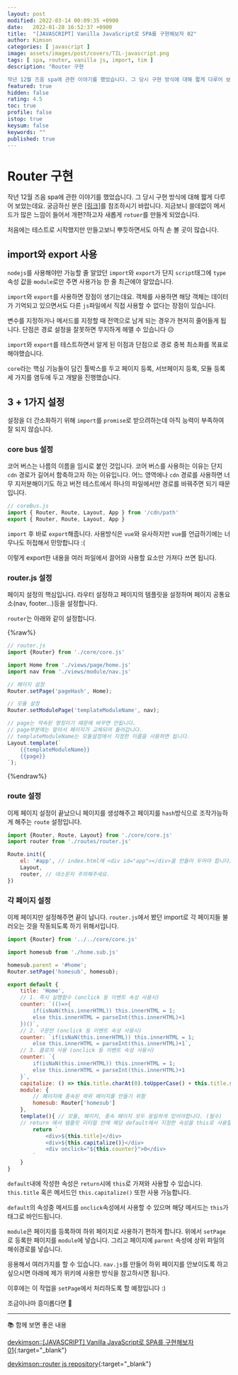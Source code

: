 ```yaml
---
layout: post
modified: 2022-03-14 00:09:35 +0900
date:   2022-01-28 16:52:37 +0900
title:  "[JAVASCRIPT] Vanilla JavaScript로 SPA를 구현해보자 02"
author: Kimson
categories: [ javascript ]
image: assets/images/post/covers/TIL-javascript.png
tags: [ spa, router, vanilla js, import, tim ]
description: "Router 구현

작년 12월 즈음 spa에 관한 이야기를 했었습니다. 그 당시 구현 방식에 대해 짧게 다루어 보았는데요. 궁금하신 분은 링크를 참조하시기 바랍니다. 지금보니 쓸데없이 메서드가 많은 느낌이 들어서 개편?하고자 새롭게 `rotuer`를 만들게 되었습니다."
featured: true
hidden: false
rating: 4.5
toc: true
profile: false
istop: true
keysum: false
keywords: ""
published: true
---
```


# Router 구현

작년 12월 즈음 spa에 관한 이야기를 했었습니다. 그 당시 구현 방식에 대해 짧게 다루어 보았는데요. 궁금하신 분은 <a class="text-danger" href="{{site.baseurl}}/javascript-routing01">[링크]</a>를 참조하시기 바랍니다. 지금보니 쓸데없이 메서드가 많은 느낌이 들어서 개편?하고자 새롭게 `rotuer`를 만들게 되었습니다.

처음에는 테스트로 시작했지만 만들고보니 뿌듯하면서도 아직 손 볼 곳이 많습니다.

## import와 export 사용

`nodejs`를 사용해야만 가능할 줄 알았던 `import`와 `export`가 단지 `script`태그에 `type`속성 값을 `module`로만 주면 사용가능 한 줄 최근에야 알았습니다.

`import`와 `export`를 사용하면 장점이 생기는데요. 객체를 사용하면 해당 객체는 데이터가 기억되고 있으면서도 다른 `js`파일에서 직접 사용할 수 없다는 장점이 있습니다.

변수를 지정하거나 메서드를 지정할 때 전역으로 남게 되는 경우가 현저히 줄어들게 됩니다. 단점은 경로 설정을 잘못하면 무지하게 헤맬 수 있습니다 😥

`import`와 `export`를 테스트하면서 알게 된 이점과 단점으로 경로 중복 최소화를 목표로 해야했습니다.

`core`라는 핵심 기능들이 담긴 툴박스를 두고 페이지 등록, 서브페이지 등록, 모듈 등록 세 가지를 염두에 두고 개발을 진행했습니다.

## 3 + 1가지 설정

설정을 더 간소화하기 위해 `import`를 `promise`로 받으려하는데 아직 능력이 부족하여 잘 되지 않습니다.

### core bus 설정

코어 버스는 나름의 이름을 임시로 붙인 것입니다. 코어 버스를 사용하는 이유는 단지 `cdn` 경로가 길어서 함축하고자 하는 이유입니다. 어느 영역에나 `cdn` 경로를 사용하면 너무 지저분해이기도 하고 버전 테스트에서 하나의 파일에서만 경로를 바꿔주면 되기 때문입니다.

```javascript
// coreBus.js
import { Router, Route, Layout, App } from '/cdn/path'
export { Router, Route, Layout, App }
```

`import` 후 바로 `export`해줍니다. 사용방식은 `vue`와 유사하지만 `vue`를 언급하기에는 너무나도 허접해서 민망합니다 :(

이렇게 export한 내용을 여러 파일에서 끌어와 사용할 요소만 가져다 쓰면 됩니다.

### router.js 설정

페이지 설정의 핵심입니다. 라우터 설정하고 페이지의 템플릿을 설정하며 페이지 공통요소(nav, footer...)등을 설정합니다.

`router`는 아래와 같이 설정합니다.

{%raw%}

```javascript
// router.js
import {Router} from './core/core.js'

import Home from './views/page/home.js'
import nav from './views/module/nav.js'

// 페이지 설정
Router.setPage('pageHash', Home);

// 모듈 설정
Router.setModulePage('templateModuleName', nav);

// page는 약속된 명칭이기 때문에 바꾸면 안됩니다.
// page부분에는 알아서 페이지가 교체되어 들어갑니다.
// templateModuleName는 모듈설정에서 지정한 이름을 사용하면 됩니다. 
Layout.template(`
    {{templateModuleName}}
    {{page}}
`);
```

{%endraw%}

### route 설정

이제 페이지 설정이 끝났으니 페이지를 생성해주고 페이지를 `hash`방식으로 조작가능하게 해주는 `route` 설정입니다.

```javascript
import {Router, Route, Layout} from './core/core.js'
import router from './routes/router.js'

Route.init({
    el: '#app', // index.html에 <div id="app"></div>을 만들어 두어야 합니다.
    Layout,
    router, // 대소문자 주의해주세요.
})
```

### 각 페이지 설정

이제 페이지만 설정해주면 끝이 납니다. `router.js`에서 봤던 import로 각 페이지들 불러오는 것을 작동되도록 하기 위해서입니다.

```javascript
import {Router} from '../../core/core.js'

import homesub from './home.sub.js'

homesub.parent = '#home';
Router.setPage('homesub', homesub);

export default {
    title: 'Home',
    // 1. 즉시 실행함수 (onclick 등 이벤트 속성 사용시)
    counter: `(()=>{
        if(isNaN(this.innerHTML)) this.innerHTML = 1;
        else this.innerHTML = parseInt(this.innerHTML)+1
    })()`,
    // 2. 구문만 (onclick 등 이벤트 속성 사용시)
    counter: `if(isNaN(this.innerHTML)) this.innerHTML = 1;
        else this.innerHTML = parseInt(this.innerHTML)+1`,
    // 3. 클로저 사용 (onclick 등 이벤트 속성 사용시)
    counter: `{
        if(isNaN(this.innerHTML)) this.innerHTML = 1;
        else this.innerHTML = parseInt(this.innerHTML)+1
    }`,
    capitalize: () => this.title.charAt(0).toUpperCase() + this.title.slice(1),
    module: {
        // 페이지에 종속된 하위 페이지를 만들기 위함
        homesub: Router['homesub']
    },
    template(){ // 모듈, 페이지, 종속 페이지 모두 동일하게 있어야합니다. (필수)
    // return 에서 템플릿 리터럴 안에 해당 default에서 지정한 속성을 this로 사용할 수 있습니다.
        return `
            <div>${this.title}</div>
            <div>${this.capitalize()}</div>
            <div onclick="${this.counter}">0</div>
        `
    }
}
```

`default`내에 작성한 속성은 `return`시에 `this`로 가져와 사용할 수 있습니다. `this.title` 혹은 메서드인 `this.capitalize()` 또한 사용 가능합니다.

`default`의 속성중 메서드를 `onclick`속성에서 사용할 수 있으며 해당 메서드는 `this`가 태그로 바인드됩니다.

`module`은 페이지를 등록하여 하위 페이지로 사용하기 편하게 합니다. 위에서 `setPage`로 등록한 페이지를 `module`에 넣습니다. 그리고 페이지에 `parent` 속성에 상위 파일의 해쉬경로를 넣습니다.

응용해서 여러가지를 할 수 있습니다. `nav.js`를 만들어 하위 페이지를 안보이도록 하고 싶으시면 아래에 제가 위키에 사용한 방식을 참고하시면 됩니다.

이후에는 이 작업을 `setPage`에서 처리하도록 할 예정입니다 :\)

조금이나마 흥미롭다면 👏

-----

📚 함께 보면 좋은 내용

[devkimson::[JAVASCRIPT] Vanilla JavaScript로 SPA를 구현해보자 01]({{site.baseurl}}/javascript-routing01){:target="_blank"}

[devkimson::router js repository](https://github.com/kkn1125/router){:target="_blank"}
